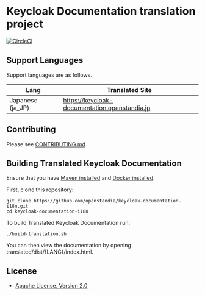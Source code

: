 Keycloak Documentation translation project
======================

[![CircleCI](https://circleci.com/gh/openstandia/keycloak-documentation-i18n.svg?style=svg)](https://circleci.com/gh/openstandia/keycloak-documentation-i18n)

Support Languages
-------------------------------
Support languages are as follows.

| Lang           | Translated Site                                   |
| -------------- | ------------------------------------------------- |
|Japanese (ja_JP)|https://keycloak-documentation.openstandia.jp      |

Contributing
-------------------------------
Please see [CONTRIBUTING.md](./CONTRIBUTING.md)

Building Translated Keycloak Documentation
-------------------------------

Ensure that you have [Maven installed](https://maven.apache.org/) and [Docker installed](https://www.docker.com/docker-community).

First, clone this repository:

    git clone https://github.com/openstandia/keycloak-documentation-i18n.git
    cd keycloak-documentation-i18n

To build Translated Keycloak Documentation run:

    ./build-translation.sh

You can then view the documentation by opening translated/dist/{LANG}/index.html.

License
-------

* [Apache License, Version 2.0](https://www.apache.org/licenses/LICENSE-2.0)

